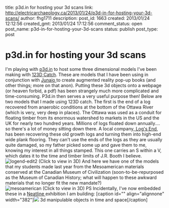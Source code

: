 title: p3d.in for hosting your 3d scans
link: http://electricarchaeology.ca/2013/01/24/p3d-in-for-hosting-your-3d-scans/
author: fhg1711
description: 
post_id: 1663
created: 2013/01/24 12:12:56
created_gmt: 2013/01/24 17:12:56
comment_status: open
post_name: p3d-in-for-hosting-your-3d-scans
status: publish
post_type: post

# p3d.in for hosting your 3d scans

I'm playing with [p3d.in](http://p3d.in/u/shawngraham) to host some three dimensional models I've been making with [123D Catch](http://www.123dapp.com/catch). These are models that I have been using in conjunction with [Junaio ](http://www.junaio.com/)to create augmented reality pop-up books (and other things; more on that anon). Putting these 3d objects onto a webpage (or heaven forbid, a pdf) has been strangely much more complicated and time-consuming. P3d.in then serves a very useful purpose then! Below are two models that I made using 123D catch. The first is the end of a log recovered from anaerobic conditions at the bottom of the Ottawa River (which is very, very deep in places). The Ottawa was used as a conduit for floating timber from its enormous watershed to markets in the US and the UK for nearly two hundred years. Millions of logs floated down annually.... so there's a lot of money sitting down there. A local company,[ Log's End](http://www.logsend.com/), has been recovering these old growth logs and turning them into high-end wide plank flooring. They can't use the ends of the logs as they are usually quite damaged, so my father picked some up and gave them to me, knowing my interest in all things stamped. This one carries an S within a V, which dates it to the time and timber limits of J.R. Booth I believe. ![logend-edit2 \(Click to view in 3D\)](http://p3d.in/model_data/snapshot/YMywt) And here we have one of the models that my students made last year from the Mesoamerican materials conserved at the Canadian Museum of Civilization (soon-to-be-repurposed as the Museum of Canadian History; what will happen to these awkward materials that no longer fit the new mandate?) ![mesoamerican \(Click to view in 3D\)](http://p3d.in/model_data/snapshot/zwPEM) PS Incidentally, I've now embedded these in a [Neatline ](http://neatline.org/)exhibition I am building: [caption id="" align="alignnone" width="382"]![](https://pbs.twimg.com/media/BBZcWVOCUAEciz7.png:large) 3d manipulable objects in time and space[/caption]